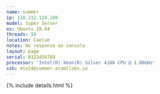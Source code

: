 ```yaml
---
name: summer
ip: 128.232.124.186
model: Super Server
os: Ubuntu 18.04
threads: 16
location: Caelum
notes: No response on console
layout: page
serial: 0123456789
processor: 'Intel(R) Xeon(R) Silver 4108 CPU @ 1.80GHz'
ssh: mte24@summer.ocamllabs.io
---
```

{% include details.html %} 

